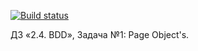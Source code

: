 [![Build status](https://ci.appveyor.com/api/projects/status/0j33hj9j63e9kkhe?svg=true)](https://ci.appveyor.com/project/Vladimirodin/object-s)

ДЗ «2.4. BDD», Задача №1: Page Object's.